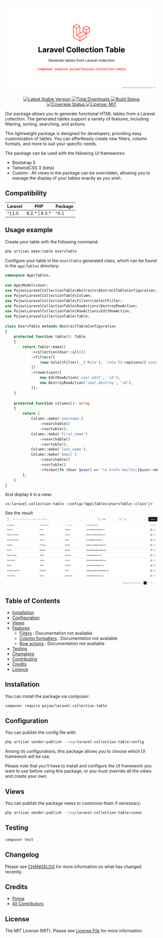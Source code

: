 ![Laravel Collection Table illustration](/docs/laravel-collection-table.png)
<p style="text-align: center;">
    <a href="https://github.com/pojow/laravel-collection-table/releases" title="Latest Stable Version">
        <img src="https://img.shields.io/github/release/pojow/laravel-collection-table.svg?style=flat-square" alt="Latest Stable Version">
    </a>
    <a href="https://packagist.org/packages/pojow/laravel-collection-table" title="Total Downloads">
        <img src="https://img.shields.io/packagist/dt/pojow/laravel-collection-table.svg?style=flat-square" alt="Total Downloads">
    </a>
    <a href="https://github.com/pojow/laravel-collection-table/actions" title="Build Status">
        <img src="https://github.com/pojow/laravel-collection-table/actions/workflows/ci.yml/badge.svg" alt="Build Status">
    </a>
    <a href="https://coveralls.io/github/pojow/laravel-collection-table?branch=main" title="Coverage Status">
        <img src="https://coveralls.io/repos/github/pojow/laravel-collection-table/badge.svg?branch=main" alt="Coverage Status">
    </a>
    <a href="/LICENSE.md" title="License: MIT">
        <img src="https://img.shields.io/badge/License-MIT-blue.svg" alt="License: MIT">
    </a>
</p>


Our package allows you to generate functional HTML tables from a Laravel collection. The generated tables support a variety of features, including filtering, sorting, searching, and actions.

This lightweight package is designed for developers, providing easy customization of tables. You can effortlessly create new filters, column formats, and more to suit your specific needs.

The package can be used with the following UI frameworks:
* Bootstrap 5
* TailwindCSS 3 (beta)
* Custom : All views in the package can be overridden, allowing you to manage the display of your tables exactly as you wish.


## Compatibility

| Laravel                        | PHP                             | Package |
|--------------------------------|---------------------------------|---------|
| ^11.0 | 8.2.* &#124; 8.3.* | ^0.1    |

## Usage example
Create your table with the following command:

```bash
php artisan make:table UsersTable 
```


Configure your table in the `UsersTable` generated class, which can be found in the `app\Tables` directory:

```php
namespace App\Tables;

use App\Models\User;
use Pojow\LaravelCollectionTable\Abstracts\AbstractTableConfiguration;
use Pojow\LaravelCollectionTable\Column;
use Pojow\LaravelCollectionTable\Filters\SelectFilter;
use Pojow\LaravelCollectionTable\RowActions\DestroyRowAction;
use Pojow\LaravelCollectionTable\RowActions\EditRowAction;
use Pojow\LaravelCollectionTable\Table;

class UsersTable extends AbstractTableConfiguration
{
    protected function table(): Table
    {
        return Table::make()
            ->collection(User::all())
            ->filters([
                (new SelectFilter(__('Role'), 'role'))->options(['user', 'administrator']),
            ])
            ->rowActions([
                new EditRowAction('user.edit', 'id'),
                new DestroyRowAction('user.destroy', 'id'),
            ]);
    }

    protected function columns(): array
    {
        return [
            Column::make('username')
                ->searchable()
                ->sortable(),
            Column::make('first_name')
                ->searchable()
                ->sortable(),
            Column::make('last_name'),
            Column::make('email')
                ->searchable()
                ->sortable()
                ->format(fn (User $user) => "<a href='mailto:{$user->email}'>{$user->email}</a>", false),
        ];
    }
}
```
And display it in a view:

```blade
<x:laravel-collection-table :config="App\Tables\UsersTable::class"/>
```

See the result
![Table usage example](/docs/table-usage-example.png)

## Table of Contents

* [Installation](#installation)
* [Configuration](#configuration)
* [Views](#views)
* [Features](#features)
    * [Filters](#todo) : Documentation not available
    * [Column formatters](#todo) : Documentation not available
    * [Row actions](#todo) : Documentation not available
* [Testing](#testing)
* [Changelog](#changelog)
* [Contributing](#contributing)
* [Credits](#credits)
* [Licence](#license)

## Installation

You can install the package via composer:

```bash
composer require pojow/laravel-collection-table
```

## Configuration

You can publish the config file with:

```bash
php artisan vendor:publish --tag=laravel-collection-table:config
```

Among its configurations, this package allows you to choose which UI framework will be use.

Please note that you'll have to install and configure the UI framework you want to use before using this package, or you must override all the views and create your own.

## Views

You can publish the package views to customize them if necessary:

```bash
php artisan vendor:publish --tag=laravel-collection-table:views
```

## Testing

```bash
composer test
```

## Changelog

Please see [CHANGELOG](CHANGELOG.md) for more information on what has changed recently.


## Credits

- [Pojow](https://github.com/pojow)
- [All Contributors](../../contributors)

## License

The MIT License (MIT). Please see [License File](LICENSE.md) for more information.
